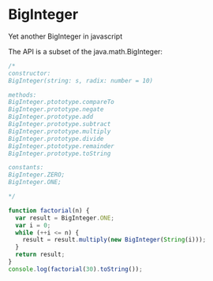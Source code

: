 BigInteger
==========

Yet another BigInteger in javascript

The API is a subset of the java.math.BigInteger:

```javascript
/*
constructor:
BigInteger(string: s, radix: number = 10)

methods:
BigInteger.ptototype.compareTo
BigInteger.prototype.negate
BigInteger.prototype.add
BigInteger.prototype.subtract
BigInteger.prototype.multiply
BigInteger.prototype.divide
BigInteger.ptototype.remainder
BigInteger.prototype.toString

constants:
BigInteger.ZERO;
BigInteger.ONE;

*/

function factorial(n) {
  var result = BigInteger.ONE;
  var i = 0;
  while (++i <= n) {
    result = result.multiply(new BigInteger(String(i)));
  }
  return result;
}
console.log(factorial(30).toString());

```
